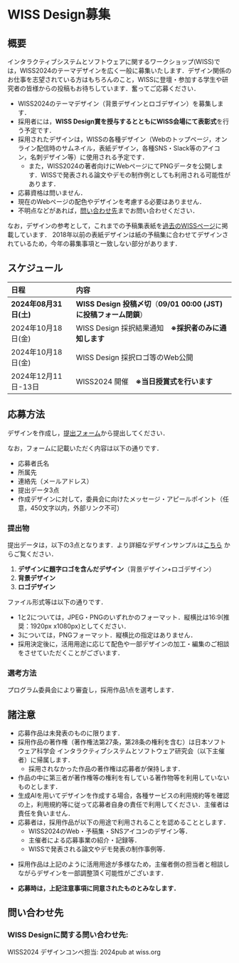 # WISS Design募集

## 概要
インタラクティブシステムとソフトウェアに関するワークショップ(WISS)では，WISS2024のテーマデザインを広く一般に募集いたします．デザイン関係のお仕事を志望されている方はもちろんのこと，WISSに登壇・参加する学生や研究者の皆様からの投稿もお待ちしています．奮ってご応募ください．

- WISS2024のテーマデザイン（背景デザインとロゴデザイン）を募集します．
- 採用者には，**WISS Design賞を授与するとともにWISS会場にて表彰式**を行う予定です．
- 採用されたデザインは，WISSの各種デザイン（Webのトップページ，オンライン配信時のサムネイル，表紙デザイン，各種SNS・Slack等のアイコン，名刺デザイン等）に使用される予定です．
	- また，WISS2024の著者向けにWebページにてPNGデータを公開します．WISSで発表される論文やデモの制作例としても利用される可能性があります．
- 応募資格は問いません．
- 現在のWebページの配色やデザインを考慮する必要はありません．
- 不明点などがあれば，[問い合わせ先](#問い合わせ先)までお問い合わせください．

なお，デザインの参考として，これまでの予稿集表紙を[過去のWISSページ](./archive.html)に掲載しています． 2018年以前の表紙デザインは紙の予稿集に合わせてデザインされているため，今年の募集事項と一致しない部分があります．

<a id="スケジュール"></a>
## スケジュール
日程|内容
:--|:--
**2024年08月31日(土)**|	**WISS Design 投稿〆切**（**09/01 00:00 (JST) に投稿フォーム閉鎖**）
2024年10月18日(金)|	WISS Design 採択結果通知　**※採択者のみに通知します**
2024年10月18日(金)|	WISS Design 採択ロゴ等のWeb公開 
2024年12月11日-13日 | WISS2024 開催　**※当日授賞式を行います**

## 応募方法
デザインを作成し，[提出フォーム](https://forms.gle/9VBm6DTQTqGXWwKh6)から提出してください．

なお，フォームに記載いただく内容は以下の通りです．
- 応募者氏名
- 所属先
- 連絡先（メールアドレス）
- 提出データ3点
- 作成デザインに対して，委員会に向けたメッセージ・アピールポイント（任意，450文字以内，外部リンク不可）

### 提出物
 提出データは，以下の3点となります．より詳細なデザインサンプルは[こちら](https://docs.google.com/presentation/d/1OHkADF90lpBt3XQdXSaOIzh3BJm2Via-Ws108-Rh0TY/edit?usp=sharing) からご覧ください．

 1. **デザインに題字ロゴを含んだデザイン**（背景デザイン+ロゴデザイン）
 2. **背景デザイン**
 3. **ロゴデザイン**
 
 ファイル形式等は以下の通りです．
- 1と2については，JPEG・PNGのいずれかのフォーマット．縦横比は16:9(推奨：1920px x1080px)としてください．
- 3については，PNGフォーマット．縦横比の指定はありません．
-  採用決定後に，活用用途に応じて配色や一部デザインの加工・編集のご相談をさせていただくことがございます．

### 選考方法
プログラム委員会により審査し，採用作品1点を選考します．

<a id="諸注意"></a>
## 諸注意
-  応募作品は未発表のものに限ります．
- 採用作品の著作権（著作権法第27条，第28条の権利を含む）は日本ソフトウェア科学会 インタラクティブシステムとソフトウェア研究会（以下主催者）に帰属します．
	- 採用されなかった作品の著作権は応募者が保持します．
- 作品の中に第三者が著作権等の権利を有している著作物等を利用していないものとします．
- 生成AIを用いてデザインを作成する場合，各種サービスの利用規約等を確認の上，利用規約等に従って応募者自身の責任で利用してください．主催者は責任を負いません．
- 応募者は，採用作品が以下の用途で利用されることを認めることとします．
	- WISS2024のWeb・予稿集・SNSアイコンのデザイン等．
	- 主催者による応募事業の紹介・記録等．
	- WISSで発表される論文やデモ発表の制作事例等．
<!-- - 採用作品は，次年度の募集の際に過去のデザインとして公開されます．-->
- 採用作品は上記のように活用用途が多様なため，主催者側の担当者と相談しながらデザインを一部調整頂く可能性がございます．
<!--
- 採択者は，採用作品の一部修正・翻案を主催者に認めることとします．
- 研究会からデザインの修正や加筆などの変更依頼をお願いする場合があります．
-->	

- **応募時は，上記注意事項に同意されたものとみなします．**

<a id="問い合わせ先"></a>
## 問い合わせ先
### WISS Designに関する問い合わせ先: 
WISS2024 デザインコンペ担当: 2024pub at wiss.org 
<!--stackedit_data:
eyJoaXN0b3J5IjpbMTk3NDgyNTI5NCwtOTcwODU3NjA0LC01ND
M4NTgwNTIsODM3OTgxNjQ4LC0xODU1MTU3Njc2LDgzOTM4OTg5
MSwtMzY1Njg4MDEwLDM2OTMzMDQ5NSwtNzU2NzAxNDkwLC0xMj
EzODgxMDcwLC0xNTc3MDQ1NTg0LC03OTg2NTg1MTIsLTMyNjgz
MTc4OCw2NjkyNDQyNTMsLTEwNzEwMjAyOTddfQ==
-->